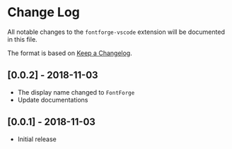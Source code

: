 # Change Log

All notable changes to the `fontforge-vscode` extension will be documented in this file.

The format is based on [Keep a Changelog](https://keepachangelog.com/).

## [0.0.2] - 2018-11-03

- The display name changed to `FontForge`
- Update documentations

## [0.0.1] - 2018-11-03

- Initial release
